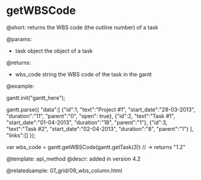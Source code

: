 getWBSCode
=============

@short:
	returns the WBS code (the outline number) of a task

@params:
- task		object		the object of a task

@returns:
- wbs_code		string		the WBS code of the task in the gantt



@example:

gantt.init("gantt_here");

gantt.parse({
 "data":[
  {"id":1, "text":"Project #1", "start_date":"28-03-2013", "duration":"11", 
  	"parent":"0", "open": true},
  {"id":2, "text":"Task #1", "start_date":"01-04-2013", "duration":"18", "parent":"1"},
  {"id":3, "text":"Task #2", "start_date":"02-04-2013", "duration":"8", "parent":"1"}
 ],
 "links":[]
});

var wbs_code = gantt.getWBSCode(gantt.getTask(3)) // -> returns "1.2"

@template:	api_method
@descr:
added in version 4.2

@relatedsample:
07_grid/09_wbs_column.html